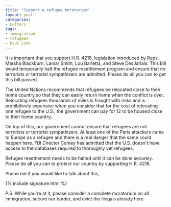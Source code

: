 ```yaml
---
title: "Support a refugee moratorium"
layout: post
categories:
- Letters
tags:
- immigration
- refugees
- Paul Cook
---
```


It is important that you support H.R. 4218, legislation introduced by Reps. Marsha Blackburn, Lamar Smith, Lou Barletta, and Steve DesJarlais. This bill would temporarily halt the refugee resettlement program and ensure that no terrorists or terrorist sympathizers are admitted. Please do all you can to get this bill passed.

The United Nations recommends that refugees be relocated close to their home country so that they can easily return home when the conflict is over. Relocating refugees thousands of miles is fraught with risks and is prohibitively expensive when you consider that for the cost of relocating one refugee to the U.S., the government can pay for 12 to be housed close to their home country.

On top of this, our government cannot ensure that refugees are not terrorists or terrorist sympathizers. At least one of the Paris attackers came to Europe as a refugee and there is a real danger that the same could happen here. FBI Director Comey has admitted that the U.S. doesn't have access to the databases required to thoroughly vet refugees.

Refugee resettlement needs to be halted until it can be done securely. Please do all you can to protect our country by supporting H.R. 4218.

Phone me if you would like to talk about this,

{% include signature.html %}

P.S. While you're at it, please consider a complete moratorium on all immigration, secure our border, and evict the illegals already here.